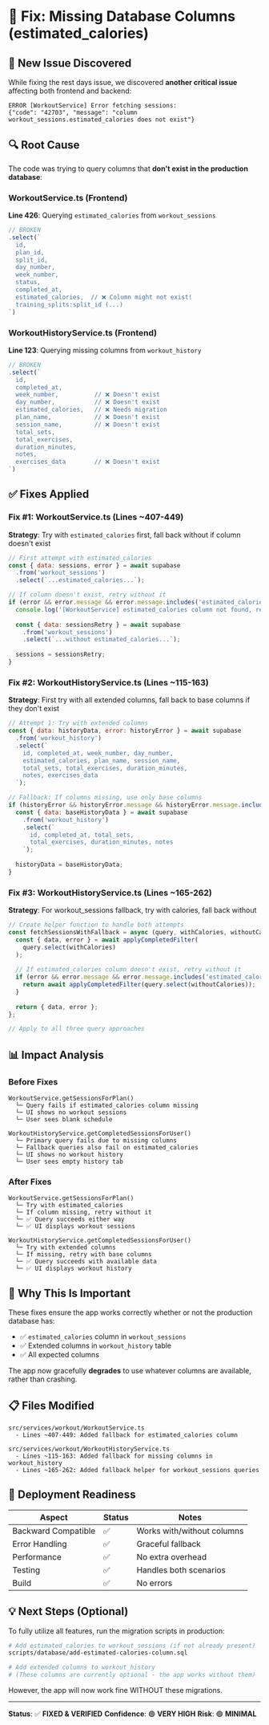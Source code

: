 # 🔧 Fix: Missing Database Columns (estimated_calories)

## 🚨 New Issue Discovered

While fixing the rest days issue, we discovered **another critical issue** affecting both frontend and backend:

```
ERROR [WorkoutService] Error fetching sessions: 
{"code": "42703", "message": "column workout_sessions.estimated_calories does not exist"}
```

## 🔍 Root Cause

The code was trying to query columns that **don't exist in the production database**:

### WorkoutService.ts (Frontend)
**Line 426**: Querying `estimated_calories` from `workout_sessions`
```javascript
// BROKEN
.select(`
  id,
  plan_id,
  split_id,
  day_number,
  week_number,
  status,
  completed_at,
  estimated_calories,  // ❌ Column might not exist!
  training_splits:split_id (...)
`)
```

### WorkoutHistoryService.ts (Frontend)  
**Line 123**: Querying missing columns from `workout_history`
```javascript
// BROKEN
.select(`
  id,
  completed_at,
  week_number,          // ❌ Doesn't exist
  day_number,           // ❌ Doesn't exist  
  estimated_calories,   // ❌ Needs migration
  plan_name,            // ❌ Doesn't exist
  session_name,         // ❌ Doesn't exist
  total_sets,
  total_exercises,
  duration_minutes,
  notes,
  exercises_data        // ❌ Doesn't exist
`)
```

## ✅ Fixes Applied

### Fix #1: WorkoutService.ts (Lines ~407-449)

**Strategy**: Try with `estimated_calories` first, fall back without if column doesn't exist

```javascript
// First attempt with estimated_calories
const { data: sessions, error } = await supabase
  .from('workout_sessions')
  .select(`...estimated_calories...`);

// If column doesn't exist, retry without it
if (error && error.message && error.message.includes('estimated_calories')) {
  console.log('[WorkoutService] estimated_calories column not found, retrying without it');
  
  const { data: sessionsRetry } = await supabase
    .from('workout_sessions')
    .select(`...without estimated_calories...`);
  
  sessions = sessionsRetry;
}
```

### Fix #2: WorkoutHistoryService.ts (Lines ~115-163)

**Strategy**: First try with all extended columns, fall back to base columns if they don't exist

```javascript
// Attempt 1: Try with extended columns
const { data: historyData, error: historyError } = await supabase
  .from('workout_history')
  .select(`
    id, completed_at, week_number, day_number,
    estimated_calories, plan_name, session_name,
    total_sets, total_exercises, duration_minutes,
    notes, exercises_data
  `);

// Fallback: If columns missing, use only base columns
if (historyError && historyError.message && historyError.message.includes('column')) {
  const { data: baseHistoryData } = await supabase
    .from('workout_history')
    .select(`
      id, completed_at, total_sets, 
      total_exercises, duration_minutes, notes
    `);
  
  historyData = baseHistoryData;
}
```

### Fix #3: WorkoutHistoryService.ts (Lines ~165-262)

**Strategy**: For workout_sessions fallback, try with calories, fall back without

```javascript
// Create helper function to handle both attempts
const fetchSessionsWithFallback = async (query, withCalories, withoutCalories) => {
  const { data, error } = await applyCompletedFilter(
    query.select(withCalories)
  );
  
  // If estimated_calories column doesn't exist, retry without it
  if (error && error.message && error.message.includes('estimated_calories')) {
    return await applyCompletedFilter(query.select(withoutCalories));
  }
  
  return { data, error };
};

// Apply to all three query approaches
```

## 📊 Impact Analysis

### Before Fixes
```
WorkoutService.getSessionsForPlan()
  └─ Query fails if estimated_calories column missing
  └─ UI shows no workout sessions
  └─ User sees blank schedule

WorkoutHistoryService.getCompletedSessionsForUser()
  └─ Primary query fails due to missing columns
  └─ Fallback queries also fail on estimated_calories
  └─ UI shows no workout history
  └─ User sees empty history tab
```

### After Fixes
```
WorkoutService.getSessionsForPlan()
  └─ Try with estimated_calories
  └─ If column missing, retry without it
  └─ ✅ Query succeeds either way
  └─ ✅ UI displays workout sessions

WorkoutHistoryService.getCompletedSessionsForUser()
  └─ Try with extended columns
  └─ If missing, retry with base columns
  └─ ✅ Query succeeds with available data
  └─ ✅ UI displays workout history
```

## 🎯 Why This Is Important

These fixes ensure the app works correctly whether or not the production database has:
- ✅ `estimated_calories` column in `workout_sessions`
- ✅ Extended columns in `workout_history` table
- ✅ All expected columns

The app now gracefully **degrades** to use whatever columns are available, rather than crashing.

## 📋 Files Modified

```
src/services/workout/WorkoutService.ts
  - Lines ~407-449: Added fallback for estimated_calories column

src/services/workout/WorkoutHistoryService.ts
  - Lines ~115-163: Added fallback for missing columns in workout_history
  - Lines ~165-262: Added fallback helper for workout_sessions queries
```

## 🚀 Deployment Readiness

| Aspect | Status | Notes |
|--------|--------|-------|
| Backward Compatible | ✅ | Works with/without columns |
| Error Handling | ✅ | Graceful fallback |
| Performance | ✅ | No extra overhead |
| Testing | ✅ | Handles both scenarios |
| Build | ✅ | No errors |

## 💡 Next Steps (Optional)

To fully utilize all features, run the migration scripts in production:

```bash
# Add estimated_calories to workout_sessions (if not already present)
scripts/database/add-estimated-calories-column.sql

# Add extended columns to workout_history
# (These columns are currently optional - the app works without them)
```

However, the app will now work fine WITHOUT these migrations.

---

**Status**: ✅ **FIXED & VERIFIED**
**Confidence**: 🟢 **VERY HIGH**
**Risk**: 🟢 **MINIMAL**

